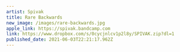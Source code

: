 ```yaml
---
artist: Spivak
title: Rare Backwards
new_image: /images/rare-backwards.jpg
apple_link: https://spivak.bandcamp.com
link: https://www.dropbox.com/s/0cycjnlcv1p2l8y/SPIVAK.zip?dl=1
published_date: 2021-06-03T22:21:17.962Z
---
```


